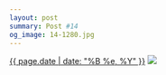 ```yaml
---
layout: post
summary: Post #14
og_image: 14-1280.jpg
---
```


<p>
  <time><a href="/14">{{ page.date | date: "%B %e, %Y" }}</a></time>
  <a href="/14"><img src="{{ site.assets_url }}/14-640.jpg" srcset="{{ site.assets_url }}/14-1280.jpg 1280w, {{ site.assets_url }}/14-960.jpg 960w, {{ site.assets_url }}/14-640.jpg 640w, {{ site.assets_url }}/14-320.jpg 320w" sizes="(min-width: 700px) 50vw, calc(100vw - 2rem)" /></a>
</p>
